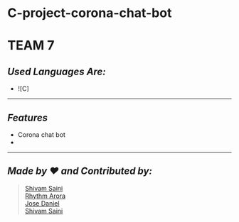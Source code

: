 # C-project-corona-chat-bot
# TEAM 7
## _Used Languages Are:_
- ![C]

___

## _Features_

- Corona chat bot
- 

___

## _Made by ❤️ and Contributed by:_
> [Shivam Saini](https://github.com/Phoenix-07)<br />
[Rhythm Arora](https://github.com/rym29)<br />
[Jose Daniel](https://github.com/Danielpzos)<br />
[Shivam Saini](https://github.com/Phoenix-07)<br />






